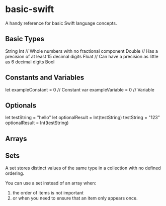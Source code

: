 # basic-swift
A handy reference for basic Swift language concepts.

## Basic Types

String
Int // Whole numbers with no fractional component
Double // Has a precision of at least 15 decimal digits
Float // Can have a precision as little as 6 decimal digits
Bool

## Constants and Variables

let exampleConstant = 0 // Constant
var exampleVariable = 0 // Variable

## Optionals

let testString = "hello"
let optionalResult = Int(testString)
testString = "123"
optionalResult = Int(testString)


## Arrays



## Sets

A set stores distinct values of the same type in a collection with no defined ordering. 

You can use a set instead of an array when:
1. the order of items is not important
2. or when you need to ensure that an item only appears once.



```




